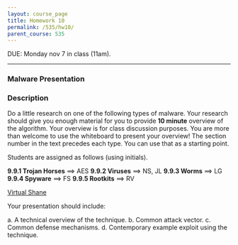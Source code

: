 ```yaml
---
layout: course_page
title: Homework 10
permalink: /535/hw10/
parent_course: 535
---
```


DUE: Monday nov 7 in class (11am). 

---


### Malware Presentation

### Description

Do a little research on one of the following types of malware. Your research should give you enough material for you to provide **10 minute** overview of the algorithm. Your overview is for class discussion purposes. You are more than welcome to use the whiteboard to present your overview! The section number in the text precedes each type. You can use that as a starting point. 

Students are assigned as follows (using initials).

**9.9.1 Trojan Horses** ==> AES
**9.9.2 Viruses** ==> NS, JL
**9.9.3 Worms** ==> LG
**9.9.4 Spyware** ==> FS
**9.9.5 Rootkits** ==> RV

[Virtual Shane](https://youtu.be/DzBDRNm6xgM)

Your presentation should include:

a. A technical overview of the technique.
b. Common attack vector.
c. Common defense mechanisms.
d. Contemporary example exploit using the technique.

















